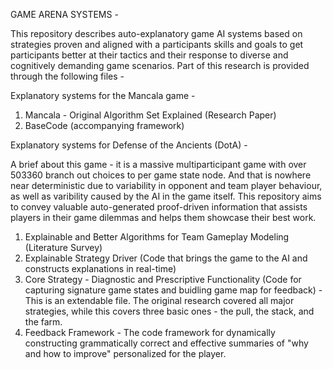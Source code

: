 
GAME ARENA SYSTEMS - 

This repository describes auto-explanatory game AI systems based on strategies proven and aligned with a participants skills and goals to get participants better at their tactics and their response to diverse and cognitively demanding game scenarios. Part of this research is provided through the following files - 

Explanatory systems for the Mancala game - 

1. Mancala - Original Algorithm Set Explained (Research Paper)
2. BaseCode (accompanying framework)

Explanatory systems for Defense of the Ancients (DotA) -

A brief about this game - it is a massive multiparticipant game with over 503360 branch out choices to per game state node. And that is nowhere near deterministic due to variability in opponent and team player behaviour, as well as varibility caused by the AI in the game itself. This repository aims to convey valuable auto-generated proof-driven information that assists players in their game dilemmas and helps them showcase their best work. 

1. Explainable and Better Algorithms for Team Gameplay Modeling (Literature Survey)
2. Explainable Strategy Driver (Code that brings the game to the AI and constructs explanations in real-time)
3. Core Strategy - Diagnostic and Prescriptive Functionality (Code for capturing signature game states and buidling game map for feedback) - This is an extendable file. The original research covered all major strategies, while this covers three basic ones - the pull, the stack, and the farm.
4. Feedback Framework - The code framework for dynamically constructing grammatically correct and effective summaries of "why and how to improve" personalized for the player.

